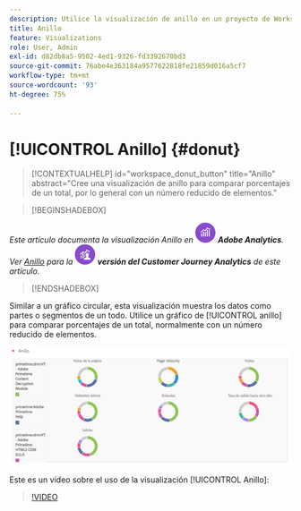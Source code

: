 ```yaml
---
description: Utilice la visualización de anillo en un proyecto de Workspace.
title: Anillo
feature: Visualizations
role: User, Admin
exl-id: d82db8a5-9502-4ed1-9326-fd3392670bd3
source-git-commit: 76abe4e363184a9577622818fe21859d016a5cf7
workflow-type: tm+mt
source-wordcount: '93'
ht-degree: 75%

---
```


# [!UICONTROL Anillo] {#donut}

<!-- markdownlint-disable MD034 -->

>[!CONTEXTUALHELP]
>id="workspace_donut_button"
>title="Anillo"
>abstract="Cree una visualización de anillo para comparar porcentajes de un total, por lo general con un número reducido de elementos."

<!-- markdownlint-enable MD034 -->


>[!BEGINSHADEBOX]

_Este artículo documenta la visualización Anillo en_ ![Adobe Analytics](/help/assets/icons/AdobeAnalytics.svg) _**Adobe Analytics**._<br/>_Ver [Anillo](https://experienceleague.adobe.com/en/docs/analytics-platform/using/cja-workspace/visualizations/donut) para la_ ![CustomerJourneyAnalytics](/help/assets/icons/CustomerJourneyAnalytics.svg) _**versión del Customer Journey Analytics** de este artículo._

>[!ENDSHADEBOX]

Similar a un gráfico circular, esta visualización muestra los datos como partes o segmentos de un todo. Utilice un gráfico de [!UICONTROL anillo] para comparar porcentajes de un total, normalmente con un número reducido de elementos.

![](assets/donut.png)

Este es un vídeo sobre el uso de la visualización [!UICONTROL Anillo]:

>[!VIDEO](https://video.tv.adobe.com/v/334309/?quality=12)
